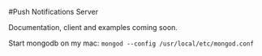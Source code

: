 #Push Notifications Server

Documentation, client and examples coming soon.

Start mongodb on my mac: `mongod --config /usr/local/etc/mongod.conf`